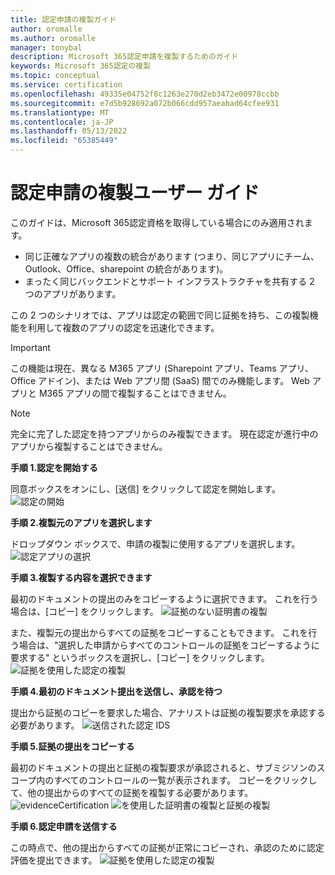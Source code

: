 ```yaml
---
title: 認定申請の複製ガイド
author: oromalle
ms.author: oromalle
manager: tonybal
description: Microsoft 365認定申請を複製するためのガイド
keywords: Microsoft 365認定の複製
ms.topic: conceptual
ms.service: certification
ms.openlocfilehash: 49335e04752f8c1263e270d2eb3472e00978ccbb
ms.sourcegitcommit: e7d5b928692a072b066cdd957aeabad64cfee931
ms.translationtype: MT
ms.contentlocale: ja-JP
ms.lasthandoff: 05/13/2022
ms.locfileid: "65385449"
---
```

# <a name="certification-submission-cloning-user-guide"></a>認定申請の複製ユーザー ガイド
このガイドは、Microsoft 365認定資格を取得している場合にのみ適用されます。
- 同じ正確なアプリの複数の統合があります (つまり、同じアプリにチーム、Outlook、Office、sharepoint の統合があります)。
- まったく同じバックエンドとサポート インフラストラクチャを共有する 2 つのアプリがあります。 

この 2 つのシナリオでは、アプリは認定の範囲で同じ証拠を持ち、この複製機能を利用して複数のアプリの認定を迅速化できます。 

>[!IMPORTANT]
>この機能は現在、異なる M365 アプリ (Sharepoint アプリ、Teams アプリ、Office アドイン)、または Web アプリ間 (SaaS) 間でのみ機能します。 Web アプリと M365 アプリの間で複製することはできません。

>[!NOTE]
>完全に完了した認定を持つアプリからのみ複製できます。 現在認定が進行中のアプリから複製することはできません。

**手順 1.認定を開始する**

同意ボックスをオンにし、[送信] をクリックして認定を開始します。
![認定の開始](../media/CertStartConsent.png)


**手順 2.複製元のアプリを選択します**

ドロップダウン ボックスで、申請の複製に使用するアプリを選択します。
![認定アプリの選択](../media/CertSelectApp.png)


**手順 3.複製する内容を選択できます**

最初のドキュメントの提出のみをコピーするように選択できます。 これを行う場合は、[コピー] をクリックします。
![証拠のない証明書の複製](../media/CertCloneNoEvidence.png)

また、複製元の提出からすべての証拠をコピーすることもできます。 これを行う場合は、"選択した申請からすべてのコントロールの証拠をコピーするように要求する" というボックスを選択し、[コピー] をクリックします。
![証拠を使用した認定の複製](../media/CertCloneWithEvidence.png)


**手順 4.最初のドキュメント提出を送信し、承認を待つ**

提出から証拠のコピーを要求した場合、アナリストは証拠の複製要求を承認する必要があります。
![送信された認定 IDS](../media/IDSSubmitted.png)


**手順 5.証拠の提出をコピーする**

最初のドキュメントの提出と証拠の複製要求が承認されると、サブミジソンのスコープ内のすべてのコントロールの一覧が表示されます。 コピーをクリックして、他の提出からのすべての証拠を複製する必要があります。
![evidenceCertification](../media/CertCloneApproved.png)
![ を使用した証明書の複製と証拠の複製](../media/CertCloneApprovedCopied.png)


**手順 6.認定申請を送信する**

この時点で、他の提出からすべての証拠が正常にコピーされ、承認のために認定評価を提出できます。
![証拠を使用した認定の複製](../media/CertCloneApprovedCopiedSubmit.png)
